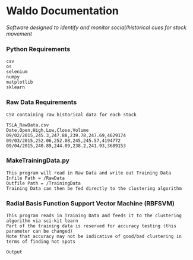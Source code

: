 # Waldo Documentation
<i>Software designed to identify and monitor social/historical cues for stock movement</i>

### Python Requirements
    csv
    os
    selenium
    numpy
    matplotlib
    sklearn

### Raw Data Requirements    
    CSV containing raw historical data for each stock
    
    TSLA_RawData.csv
    Date,Open,High,Low,Close,Volume
    09/02/2015,245.3,247.88,239.78,247.69,4629174
    09/03/2015,252.06,252.08,245,245.57,4194772
    09/04/2015,240.89,244.09,238.2,241.93,3689153
    
### MakeTrainingData.py
    This program will read in Raw Data and write out Training Data
    Infile Path = /RawData
    Outfile Path = /TrainingData
    Training Data can then be fed directly to the clustering algorithm
    
### Radial Basis Function Support Vector Machine (RBFSVM)
    This program reads in Training Data and feeds it to the clustering algorithm via sci-kit learn
    Part of the training data is reserved for accuracy testing (this parameter can be changed)
    Note that accuracy may not be indicative of good/bad clustering in terms of finding hot spots
    
    Output
    
    
    
